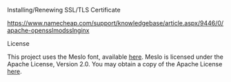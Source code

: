 Installing/Renewing SSL/TLS Certificate

https://www.namecheap.com/support/knowledgebase/article.aspx/9446/0/apache-opensslmodsslnginx

License

This project uses the Meslo font, available [here](https://github.com/andreberg/Meslo-Font). Meslo is licensed under the Apache License, Version 2.0. You may obtain a copy of the Apache License [here](http://www.apache.org/licenses/LICENSE-2.0).